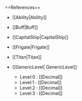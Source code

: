 ==References==
 * [[Ability|Ability]]
 * [[Buff|Buff]]
 * [[CapitalShip|CapitalShip]]
 * [[Frigate|Frigate]]
 * [[Titan|Titan]]

 * [[GenericLevel| GenericLevel]]
   * Level:0 : [[Decimal]]
   * Level:1 : [[Decimal]]
   * Level:2 : [[Decimal]]
   * Level:3 : [[Decimal]]

